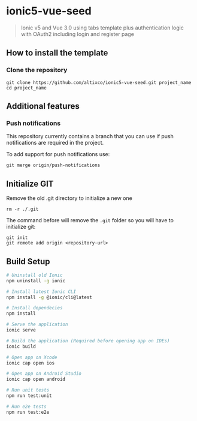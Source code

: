 # ionic5-vue-seed

> Ionic v5 and Vue 3.0 using tabs template plus authentication logic with OAuth2 including login and register page


## How to install the template

### Clone the repository
```
git clone https://github.com/altixco/ionic5-vue-seed.git project_name
cd project_name
```

## Additional features

### Push notifications
This repository currently contains a branch that you can use if push notifications are required in the project.

To add support for push notifications use:
```
git merge origin/push-notifications
```

## Initialize GIT

Remove the old .git directory to initialize a new one
```
rm -r ./.git
```

The command before will remove the `.git` folder so you will have to initialize git:
```
git init
git remote add origin <repository-url>
```

## Build Setup

``` bash
# Uninstall old Ionic
npm uninstall -g ionic

# Install latest Ionic CLI
npm install -g @ionic/cli@latest

# Install dependecies
npm install

# Serve the application
ionic serve

# Build the application (Required before opening app on IDEs)
ionic build

# Open app on Xcode
ionic cap open ios

# Open app on Android Studio
ionic cap open android

# Run unit tests
npm run test:unit

# Run e2e tests
npm run test:e2e
```
